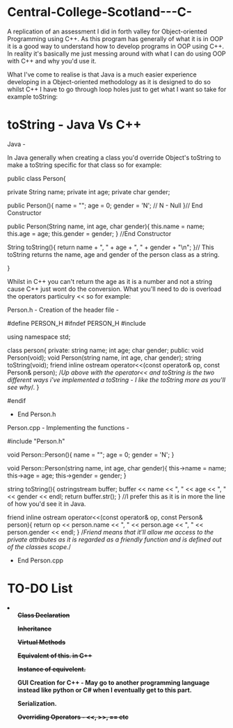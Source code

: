 # Central-College-Scotland---C-
A replication of an assessment I did in forth valley for Object-oriented Programming using C++. As this program has generally 
of what it is in OOP it is a good way to understand how to develop programs in OOP using C++. In reality it's basically me just messing around with what I can do using OOP with C++ and why you'd use it. 

What I've come to realise is that Java is a much easier experience developing in a Object-oriented methodology as it is designed to do so whilst C++ I have to go through loop holes just to get what I want so take for example toString:

# toString - Java Vs C++

Java -

In Java generally when creating a class you'd override Object's toString to make a toString specific for that class so for example:

public class Person{

private String name;
private int age;
private char gender;

public Person(){
  name = "";
  age = 0;
  gender = 'N'; // N - Null
}// End Constructor

public Person(String name, int age, char gender){
    this.name = name;
    this.age = age;
    this.gender = gender;
} //End Constructor

String toString(){
    return name + ", " + age + ", " + gender + "\n";
}// This toString returns the name, age and gender of the person class as a string.

}

Whilst in C++ you can't return the age as it is a number and not a string cause C++ just wont do the conversion. What you'll need to do is overload the operators particulry << so for example:

Person.h - Creation of the header file -

#define PERSON_H
#ifndef PERSON_H
#include <iostream>
  
using namespace std;

class person{
private:
string name;
int age;
char gender;
public:
void Person(void);
void Person(string name, int age, char gender);
string toString(void); 
friend inline ostream operator<<(const operator& op, const Person& person); 
/*Up above with the operator<< and toString is the two different ways i've implemented a toString - I like the toString more as you'll see why*/.
}

#endif

- End Person.h

Person.cpp - Implementing the functions - 

#include "Person.h"

void Person::Person(){
  name = "";
  age = 0;
  gender = 'N';
}

void Person::Person(string name, int age, char gender){
  this->name = name;
  this->age = age;
  this->gender = gender;
}

string toString(){
    ostringstream buffer;
    buffer << name << ", " << age << ", " << gender << endl;
    return buffer.str();
} //I prefer this as it is in more the line of how you'd see it in Java.

friend inline ostream operator<<(const operator& op, const Person& person){
    return op << person.name << ", " << person.age << ", " << person.gender << endl;
} /*Friend means that it'll allow me access to the private attributes as it is regarded as a friendly function and is defined out of the classes scope.*/

- End Person.cpp

# TO-DO List
<li>
  <ul><b><del>Class Declaration</del></b></ul>
  <ul><b><del>Inheritance</del></b></ul>
  <ul><b><del>Virtual Methods</del></b></ul>
  <ul><b><del>Equivalent of this. in C++</del></b></ul>
  <ul><b><del>Instance of equivelent.</del></b></ul>
  <ul><b>GUI Creation for C++ - May go to another programming language instead like python or C# when
    I eventually get to this part.</b></ul>
  <ul><b>Serialization.</b></ul>
  <ul><b><del>Overriding Operators - <<, >>, == etc</ul></b></del>
  </li>

